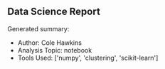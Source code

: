 ## Data Science Report

Generated summary:

- Author: Cole Hawkins
- Analysis Topic: notebook
- Tools Used: ['numpy', 'clustering', 'scikit-learn']
